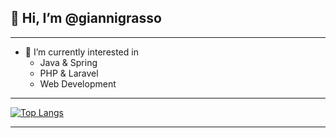 ## 👋 Hi, I’m @giannigrasso
<hr>

- 👀 I’m currently interested in
  - Java & Spring
  - PHP & Laravel
  - Web Development

<hr>

[![Top Langs](https://github-readme-stats.vercel.app/api/top-langs/?username=giannigrasso&theme=jolly&layout=compact)](https://github.com/anuraghazra/github-readme-stats)

<hr>
